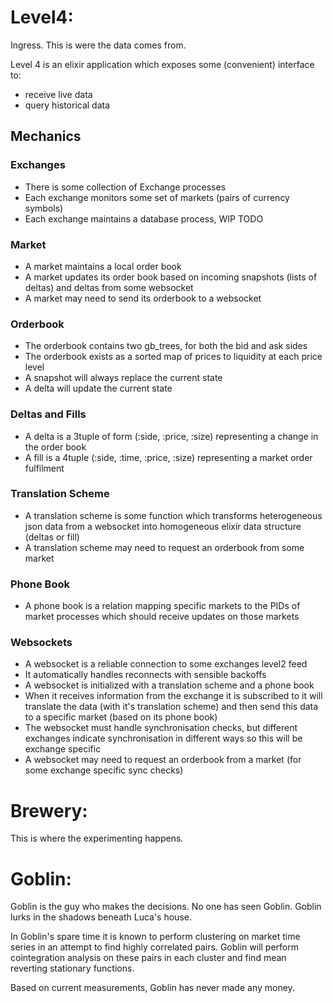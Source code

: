 # Level4:
Ingress. This is were the data comes from.

Level 4 is an elixir application which exposes some (convenient) interface to:

- receive live data
- query historical data

## Mechanics

### Exchanges
- There is some collection of Exchange processes
- Each exchange monitors some set of markets (pairs of currency symbols)
- Each exchange maintains a database process, WIP TODO

### Market
- A market maintains a local order book
- A market updates its order book based on incoming snapshots (lists of deltas) and deltas from some websocket
- A market may need to send its orderbook to a websocket

### Orderbook
- The orderbook contains two gb\_trees, for both the bid and ask sides
- The orderbook exists as a sorted map of prices to liquidity at each price level
- A snapshot will always replace the current state
- A delta will update the current state

### Deltas and Fills
- A delta is a 3tuple of form (:side, :price, :size) representing a change in the order book
- A fill is a 4tuple (:side, :time, :price, :size) representing a market order fulfilment

### Translation Scheme
- A translation scheme is some function which transforms heterogeneous json data from a websocket into 
homogeneous elixir data structure (deltas or fill)
- A translation scheme may need to request an orderbook from some market

### Phone Book
- A phone book is a relation mapping specific markets to the PIDs of market processes which should receive
updates on those markets

### Websockets
- A websocket is a reliable connection to some exchanges level2 feed
- It automatically handles reconnects with sensible backoffs
- A websocket is initialized with a translation scheme and a phone book
- When it receives information from the exchange it is subscribed to it will translate the data (with it's 
translation scheme) and then send this data to a specific market (based on its phone book)
- The websocket must handle synchronisation checks, but different exchanges indicate synchronisation in
different ways so this will be exchange specific
- A websocket may need to request an orderbook from a market (for some exchange specific sync checks)

# Brewery:

This is where the experimenting happens.

# Goblin:

Goblin is the guy who makes the decisions. No one has seen Goblin. Goblin lurks in the shadows beneath Luca's
house.

In Goblin's spare time it is known to perform clustering on market time series in an attempt to find highly 
correlated pairs. Goblin will perform cointegration analysis on these pairs in each cluster and find
mean reverting stationary functions.

Based on current measurements, Goblin has never made any money.


